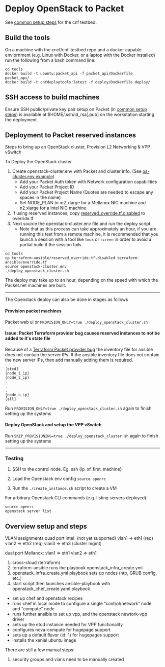 # Deploy OpenStack to Packet

See [common setup steps](steps_to_deploy_testbed.mkd#common-steps) for the cnf testbed.

## Build the tools

On a machine with the cncf/cnf-testbed repo and a docker capable enviornment (e.g. Linux with Docker, or a laptop with the Docker installed) run the following from a bash command line:

```
cd tools
docker build -t ubuntu:packet_api -f packet_api/Dockerfile  packet_api/
docker build -t cnfdeploytools:latest -f deploy/Dockerfile deploy/
```

## SSH access to build machines

Ensure SSH public/private key pair setup on Packet (in [common setup steps](steps_to_deploy_testbed.mkd#common-steps)) is available at $HOME/.ssh/id_rsa[.pub] on the workstation starting the deployment

## Deployment to Packet reserved instances

Steps to bring up an OpenStack cluster, Provision L2 Networking & VPP vSwitch

To Deploy the OpenStack cluster
1. Create openstack-cluster.env with Packet and cluster info.  (See [os-cluster.env.example](tools/os-cluster.env.example))
   * Add your Packet Auth token with Network configuration capabilities
   * Add your Packet Project ID
   * Add your Packet Project Name (Quotes are needed to escape any spaces in the name)
   * Set NODE_PLAN to m2.xlarge for a Mellanox NIC machine and n2.xlarge for a Intel NIC machine
2. If using reserved instances, copy [reserved_override.tf.disabled](tools/terrafrom-ansible/reserved_override.tf.disabled) to override.tf
3. Next source the openstack-cluster.env file and run the deploy script
   * Note that as this process can take approximately an hour, if you are running this test from a remote machine, it is recommended that you launch a session with a tool like `tmux` or `screen` in order to avoid a partial build if the session fails


```
cd tools
cp terraform-ansible/reserved_override.tf.disabled terraform-ansible/override.tf
source openstack-cluster.env
./deploy_openstack_cluster.sh
```

The deploy may take up to an hour, depending on the speed with which the Packet.net machines are built.


---

The Openstack deploy can also be done in stages as follows

#### Provision packet machines

Packet web ui or `PROVISION_ONLY=true ./deploy_openstack_cluster.sh`

#### Issue: Packet Terraform provider bug causes reserved instances to not be added to it's state file

Because of a [Terraform Packet provider bug](https://github.com/cncf/cnf-testbed/issues/215) the inventory file for ansible does not contain the server IPs.  If the ansible inventory file does not contain the new server IPs, then add manually adding them is required.

```
[etcd]
{node_1_ip}
{node_2_ip}
.
.
.
{node_n_ip}
[all]
```



Run `PROVISION_ONLY=true ./deploy_openstack_cluster.sh` again to finish setting up the systems

#### Deploy OpenStack and setup the VPP vSwitch

Run `SKIP_PROVISIONING=true ./deploy_openstack_cluster.sh` again to finish setting up the systems


---


### Testing

1. SSH to the control node.  Eg.  ssh {ip_of_first_machine}

2. Load the Openstack env config `source openrc`

3. Run the `./create_instance.sh` script to create a VM


For arbitrary Openstack CLI commands (e.g. listing servers deployed):

```
source openrc
openstack server list
```


## Overview setup and steps

VLAN assignments
quad port intel:
{not yet supported}
  vlan1 => eth1 (req)
  vlan2 => eth2 (req)
  vlan3 => eth3 (cluster mgmt)

dual port Mellanox:
   vlan1 => eth1
   vlan2 => eth1


1. cross-cloud (terraform)
2. terraform-ansible runs the playbook openstack_infra_create.yml 
3. openstack_infra_create.yml playbook sets up nodes (ntp, GRUB config, etc.)
4. start script then launches ansible-playbook with openstack_chef_create.yaml playbook
  - set up chef and openstack recipes
  - runs chef in local mode to configure a single "control/network" node and "compute" node
  - runs further ansible to set up vpp, and the openstack newtork-vpp driver
  - sets up the etcd instance needed for VPP functionality
  - configures nova-compute for hugepage support
  - sets up a default flavor (id: 1) for hugepages support
  - installs the xenial ubuntu image

There are still a few manual steps:

1. security groups and vlans need to be manually created

